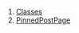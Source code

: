 

1. [Classes](views_after_auth_screens_feed_pinned_post_page/views_after_auth_screens_feed_pinned_post_page-library.html#classes)
2. [PinnedPostPage](views_after_auth_screens_feed_pinned_post_page/PinnedPostPage-class.html)
